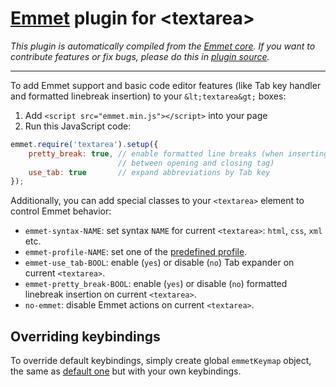 # [Emmet](http://emmet.io) plugin for &lt;textarea&gt;

*This plugin is automatically compiled from the [Emmet core](https://github.com/emmetio/emmet). If you want to contribute features or fix bugs, please do this in [plugin source](https://github.com/emmetio/emmet/tree/master/plugins/textarea).*

******

To add Emmet support and  basic code editor features (like Tab key handler and formatted linebreak insertion) to your `&lt;textarea&gt;` boxes:

1. Add `<script src="emmet.min.js"></script>` into your page
2. Run this JavaScript code:

```js
emmet.require('textarea').setup({
	pretty_break: true, // enable formatted line breaks (when inserting 
			            // between opening and closing tag) 
	use_tab: true       // expand abbreviations by Tab key
});

```

Additionally, you can add special classes to your `<textarea>` element to control Emmet behavior:

* `emmet-syntax-NAME`: set syntax `NAME` for current `<textarea>`: `html`, `css`, `xml` etc.
* `emmet-profile-NAME`: set one of the [predefined profile](http://docs.emmet.io/customization/syntax-profiles/#predefined-profiles).
* `emmet-use_tab-BOOL`: enable (`yes`) or disable (`no`) Tab expander on current `<textarea>`.
* `emmet-pretty_break-BOOL`: enable (`yes`) or disable (`no`) formatted linebreak insertion on current `<textarea>`.
* `no-emmet`: disable Emmet actions on current `<textarea>`.

## Overriding keybindings

To override default keybindings, simply create global `emmetKeymap` object, the same as [default one](https://github.com/emmetio/emmet/blob/master/plugins/textarea/controller.js#L8) but with your own keybindings.



